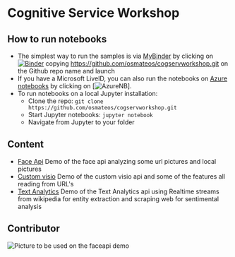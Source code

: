 # Cognitive Service Workshop


## How to run notebooks
* The simplest way to run the samples is via [MyBinder](https://mybinder.org) by clicking on [![Binder](https://mybinder.org/badge.svg)](https://mybinder.org/)
copying  https://github.com/osmateos/cogservworkshop.git on the Github repo name and launch
* If you have a Microsoft LiveID, you can also run the notebooks on [Azure notebooks](https://notebooks.azure.com) by clicking on [![AzureNB](https://notebooks.azure.com/launch.png)].
* To run notebooks on a local Jupyter installation:
    * Clone the repo: `git clone https://github.com/osmateos/cogservworkshop.git`
    * Start Jupyter notebooks: `jupyter notebook`
    * Navigate from Jupyter to your folder

## Content
- [Face Api](FaceAPIbinder.ipynb)
Demo of the face api analyzing some url pictures and local pictures
- [Custom visio](VisionAPIbinder.ipynb)
Demo of the custom visio api and some of the features all reading from URL's 
- [Text Analytics](wikianalyticsbinder.ipynb)
Demo of the Text Analytics api using Realtime streams from wikipedia for entity extraction and scraping web for sentimental analysis

## Contributor
![Picture to be used on the faceapi demo](face.jpg)